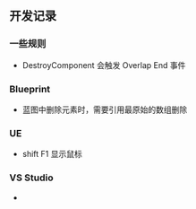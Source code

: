 ## 开发记录

### 一些规则
* DestroyComponent 会触发 Overlap End 事件

### Blueprint
* 蓝图中删除元素时，需要引用最原始的数组删除

### UE
* shift F1 显示鼠标

### VS Studio
* 